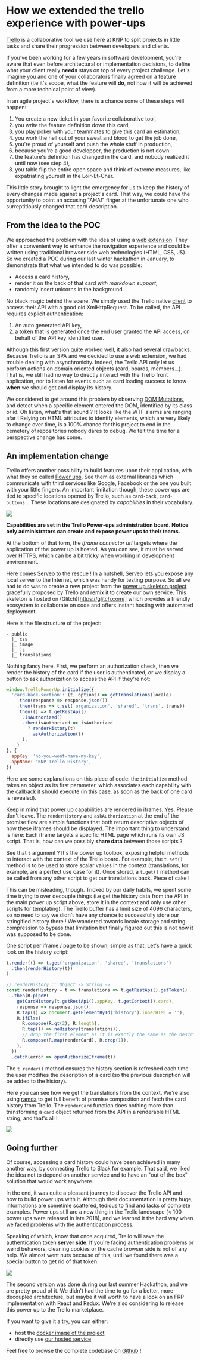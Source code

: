 # How we extended the trello experience with power-ups

[Trello](https://trello.com/) is a collaborative tool we use here at KNP to
split projects in little tasks and share their progression between developers
and clients.

If you've been working for a few years in software development, you're aware
that even before architectural or implementation decisions, to define what your
client really **needs** stays on top of every project challenge. Let's imagine
you and one of your collaborators finally agreed on a feature definition (i.e
it's scope, what the feature will **do**, not how it will be achieved from a
more technical point of view).

In an agile project's workflow, there is a chance some of these steps will
happen:
1. You create a new ticket in your favorite collaborative tool,
2. you write the feature definition down this card,
3. you play poker with your teammates to give this card an estimation,
4. you work the hell out of your sweat and blood to get the job done,
5. you're proud of yourself and push the whole stuff in production,
6. because you're a good developper, the production is not down.
7. the feature's definition has changed in the card, and nobody realized it
until now (see step 4),
8. you table flip the entire open space and think of extreme measures, like
expatriating yourself in the Loir-Et-Cher.

This little story brought to light the emergency for us to keep the history of
every changes made against a project's card. That way, we could have the
opportunity to point an accusing "AHA!" finger at the unfortunate one who
surreptitiously changed that card description.

## From the idea to the POC

We approached the problem with the idea of using a
[web extension](https://developer.mozilla.org/fr/docs/Mozilla/Add-ons/WebExtensions).
They offer a convenient way to enhance the navigation experience and could be
written using traditional browser side web technologies (HTML, CSS, JS). So we
created a POC during our last winter hackathon in January, to demonstrate that
what we intended to do was possible:
- Access a card history,
- render it on the back of that card _with markdown support_,
- randomly insert unicorns in the background.

No black magic behind the scene. We simply used the Trello native
[client](https://developers.trello.com/docs/clientjs) to access their API with a
good old XmlHttpRequest. To be called, the API requires explicit authentication:
1. An auto generated API key,
2. a token that is generated once the end user granted the API access, on behalf
of the API key identified user.

Although this first version quite worked well, it also had several drawbacks.
Because Trello is an SPA and we decided to use a web extension, we had trouble
dealing with asynchronicity. Indeed, the Trello API only let us perform actions
on domain oriented objects (card, boards, members...). That is, we still had no
way to directly interact with the Trello front application, nor to listen for
events such as card loading success to know **when** we should get and display
its history.

We considered to get around this problem by observing
[DOM Mutations](https://developer.mozilla.org/fr/docs/Web/API/MutationObserver),
and detect when a specific element entered the DOM, identified by its class or
id. Oh listen, what's that sound ? It looks like the WTF alarms are ranging
afar ! Relying on HTML attributes to identify elements, which are very likely
to change over time, is a 100% chance for this project to end in the cemetery of
repositories nobody dares to debug. We felt the time for a perspective change
has come.

## An implementation change

Trello offers another possibility to build features upon their application, with
what they so called [Power ups](https://trello.com/power-ups). See them as
external libraries which communicate with third services like Google, Facebook
or the one you built with your little fingers. An important limitation though,
these power ups are tied to specific locations opened by Trello, such as
`card-back`, `card-buttons`... These locations are designated by _capabilities_
in their vocabulary.

![](https://github.com/jaljo/articles/blob/master/trello-history/images/pu-setup.png)

**Capabilities are set in the Trello Power-ups administration board. Notice only
administrators can create and expose power ups to their teams.**

At the bottom of that form, the _iframe connector url_ targets where the
application of the power up is hosted. As you can see, it must be served over
HTTPS, which can be a bit tricky when working in development environment.

Here comes [Serveo](https://serveo.net/) to the rescue ! In a nutshell, Serveo
lets you expose any local server to the Internet, which was handy for testing
purpose. So all we had to do was to create a new project from the
[power up skeleton project](https://glitch.com/edit/#!/trello-power-up-skeleton)
gracefully proposed by Trello and remix it to create our own service. This
skeleton is hosted on (Glitch)[https://glitch.com/] which provides a friendly
ecosystem to collaborate on code and offers instant hosting with automated
deployment.

Here is the file structure of the project:
```
- public
  |_ css
  |_ image
  |_ js
  |_ translations
```

Nothing fancy here. First, we perform an authorization check, then we render the
history of the card if the user is authenticated, or we display a button to ask
authorization to access the API if they're not:

```js
window.TrelloPowerUp.initialize({
  'card-back-section': (t, options) => getTranslations(locale)
    .then(response => response.json())
    .then(trans => t.set('organization', 'shared', 'trans', trans))
    .then(() => t.getRestApi()
      .isAuthorized()
      .then(isAuthorized => isAuthorized
        ? renderHistory(t)
        : askAuthorization(t)
      ),
    )
}, {
  appKey: 'no-you-wont-have-my-key',
  appName: 'KNP Trello History',
})
```

Here are some explanations on this piece of code: the `initialize` method takes
an object as its first parameter, which associates each capability with the
callback it should execute (in this case, as soon as the back of one card is
revealed).

Keep in mind that power up capabilities are rendered in iframes. Yes. Please
don't leave. The `renderHistory` and `askAuthorization` at the end of the
promise flow are simple functions that both return descriptive objects of how
these iframes should be displayed. The important thing to understand is here:
Each iframe targets a specific HTML page which runs its own JS script. That is,
how can we possibly **share data** between those scripts ?

See that `t` argument ? It's the power up toolbox, exposing helpful methods to
interact with the context of the Trello board. For example, the `t.set()` method
is to be used to store scalar values in the context (translations, for example,
are a perfect use case for it). Once stored, a `t.get()` method can be called
from any other script to get our translations back. Piece of cake !

This can be misleading, though. Tricked by our daily habits, we spent some time
trying to over decouple things (i.e get the history data from the API in the
main power up script above, store it in the context and only use other scripts
for templating). The Trello buffer has a limit size of 4096 characters, so no
need to say we didn't have any chance to successfully store our stringified
history there ! We wandered towards locale storage and string compression to
bypass that limitation but finally figured out this is not how it was supposed
to be done.

One script per iframe / page to be shown, simple as that. Let's have a quick
look on the history script:

```js
t.render(() => t.get('organization', 'shared', 'translations')
  .then(renderHistory(t))
)

// renderHistory :: Object -> String -> _
const renderHistory = t => translations => t.getRestApi().getToken()
  .then(R.pipeP(
    getCardHistory(t.getRestApi().appKey, t.getContext().card),
    response => response.json(),
    R.tap(() => document.getElementById('history').innerHTML = ''),
    R.ifElse(
      R.compose(R.gt(2), R.length),
      R.tap(() => noHistory(translations)),
      // drop the first element as it is exactly the same as the description
      R.compose(R.map(renderCard), R.drop(1)),
    ),
  ))
  .catch(error => openAuthorizeIframe(t))
```

The `t.render()` method ensures the history section is refreshed each time the
user modifies the description of a card (so the previous description will be
added to the history).

Here you can see how we get the translations from the context. We're also using
[ramda](https://ramdajs.com/docs/) to get full benefit of promise composition
and fetch the card history from Trello. The `renderCard`  function does nothing
more than transforming a `card` object returned from the API in a renderable
HTML string, and that's all !

![](https://raw.githubusercontent.com/jaljo/articles/master/trello-history/images/history.png)

## Going further

Of course, accessing a card history could have been achieved in many another
way, by connecting Trello to Slack for example. That said, we liked the idea not
to depend on another service and to have an "out of the box" solution that would
work anywhere.

In the end, it was quite a pleasant journey to discover the Trello API and how
to build power ups with it. Although their documentation is pretty huge,
informations are sometime scattered, tedious to find and lacks of complete
examples. Power ups still are a new thing in the Trello landscape (< 100 power
ups were released in late 2018), and we learned it the hard way when we faced
problems with the authentication process.

Speaking of which, know that once acquired, Trello will save the authentication
token **server side**. If you're facing authentication problems or weird
behaviors, cleaning cookies or the cache browser side is not of any help.
We almost went nuts because of this, until we found there was a special button
to get rid of that token:

![](https://raw.githubusercontent.com/jaljo/articles/master/trello-history/images/reset-token.png)

The second version was done during our last summer Hackathon, and we are pretty
proud of it. We didn't had the time to go for a better, more decoupled
architecture, but maybe it will worth to have a look on an FRP implementation
with React and Redux. We're also considering to release this power up to the
Trello marketplace.

If you want to give it a try, you can either:
- host the [docker image of the project](https://cloud.docker.com/u/knplabs/repository/docker/knplabs/trello-history-powerup)
- directly use [our hosted service](https://trello-history-powerup.s3.eu-west-3.amazonaws.com/index.html)

Feel free to browse the complete codebase on
[Github](https://github.com/KnpLabs/trello-history-powerup) !
